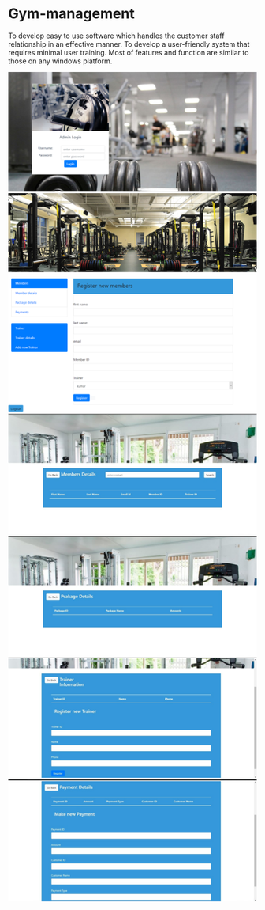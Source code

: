 # Gym-management

To develop easy to use software which handles the customer staff relationship in an
effective manner. To develop a user-friendly system that requires minimal user
training. Most of features and function are similar to those on any windows platform.

![](Screenshot/login.png)
![](Screenshot/member.png)
![](Screenshot/Member%20Details.jpeg)
![](Screenshot/Package%20Details.jpeg)
![](Screenshot/Trainer%20Info.jpeg)
![](Screenshot/Payment%20Details.jpeg)
